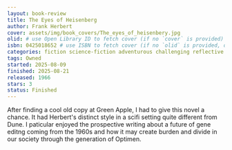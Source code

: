 ```yaml
---
layout: book-review
title: The Eyes of Heisenberg
author: Frank Herbert
cover: assets/img/book_covers/The_eyes_of_heisenbery.jpg
olid: # use Open Library ID to fetch cover (if no `cover` is provided)
isbn: 0425018652 # use ISBN to fetch cover (if no `olid` is provided, dashes are optional)
categories: fiction science-fiction adventurous challenging reflective medium-paced
tags: Owned
started: 2025-08-09
finished: 2025-08-21
released: 1966
stars: 3
status: Finished
---
```


After finding a cool old copy at Green Apple, I had to give this novel a chance. It had Herbert's distinct style in a scifi setting quite different from Dune. I paticular enjoyed the prospective writing about a future of gene editng coming from the 1960s and how it may create burden and divide in our society through the generation of Optimen.

